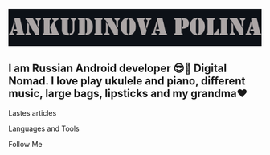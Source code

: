 [![Header](https://github.com/lloppy/lloppy/blob/main/assets/iam.png)](https://vk.com/ankudinovazaecologiy)

## I am Russian Android developer 😎📱 Digital Nomad. I love play ukulele and piano, different music, large bags, lipsticks and my grandma❤

Lastes articles

Languages and Tools

Follow Me